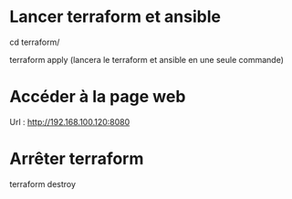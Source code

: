 # Lancer terraform et ansible

cd terraform/

terraform apply (lancera le terraform et ansible en une seule commande)


# Accéder à la page web

Url : http://192.168.100.120:8080

# Arrêter  terraform

terraform destroy
